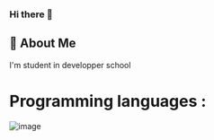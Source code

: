 ### Hi there 👋

## 🚀 About Me
I'm student in developper school

# Programming languages :

![image](https://github.com/kohniko/kohniko/assets/145538085/28b1bdab-ee55-4aa5-8ddf-1e57b4fb7659)
